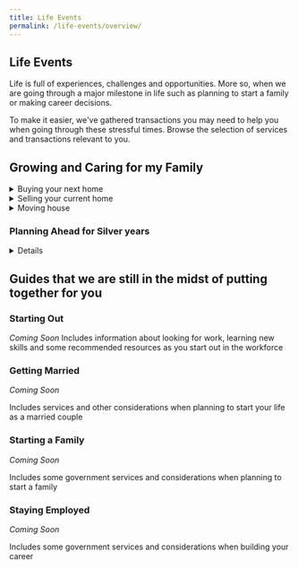 ```yaml
---
title: Life Events
permalink: /life-events/overview/
---
```


## Life Events 

Life is full of experiences, challenges and opportunities. More so, when we are going through a major milestone in life such as planning to start a family or making career decisions. 

To make it easier, we've gathered transactions you may need to help you when going through these stressful times.
Browse the selection of services and transactions relevant to you.


## Growing and Caring for my Family
<details>
  <summary>Buying your next home</summary>
  
  ### Buying Options
  1. [From HDB](/buying-a-hdb/overview/)
  2. [From resale market](/buying-a-hdb-resale/overview/)
</details>

<details>
  <summary>Selling your current home</summary>
  
  ### How to sell your HDB flat
  1. [Step by Step guide to selling an HDB flat](/selling-a-hdb/overview/)
  
 </details>
 
 <details>
  <summary>Moving house</summary>
  
  ### Moving in
  1. [Change your address on identity document and update government records](https://www.ica.gov.sg/documents/ic/update_residential_address)
  2. [Settle remaining post-sale paperwork](buying-a-hdb/move-in/)
  
</details>


### Planning Ahead for Silver years
<details>
  
### [Plan your retirement income](/plan-for-retirement/determine-needs/)


### [Protecting and Planning your legacy](/plan-my-legacy/plan-ahead/)

</details>

## Guides that we are still in the midst of putting together for you

### Starting Out

*Coming Soon*
Includes information about looking for work, learning new skills and some recommended resources as you start out in the workforce


### Getting Married

*Coming Soon*

Includes services and other considerations when planning to start your life as a married couple


### Starting a Family

*Coming Soon*

Includes some government services and considerations when planning to start a family


### Staying Employed

*Coming Soon*

Includes some government services and considerations when building your career
